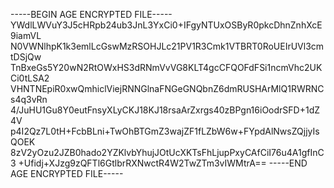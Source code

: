 -----BEGIN AGE ENCRYPTED FILE-----
YWdlLWVuY3J5cHRpb24ub3JnL3YxCi0+IFgyNTUxOSByR0pkcDhnZnhXcE9iamVL
N0VWNlhpK1k3emlLcGswMzRSOHJLc21PV1R3Cmk1VTBRT0RoUEIrUVl3cmtDSjQw
TnBxeGs5Y20wN2RtOWxHS3dRNmVvVG8KLT4gcCFQOFdFSi1ncmVhc2UKCi0tLSA2
VHNTNEpiR0xwQmhiclViejRNNGlnaFNGeGNQbnZ6dmRUSHArMlQ1RWRNCs4q3vRn
4/JuHU1Gu8Y0eutFnsyXLyCKJ18KJ18rsaArZxrgs40zBPgn16iOodrSFD+1dZ4V
p4I2Qz7L0tH+FcbBLni+TwOhBTGmZ3wajZF1fLZbW6w+FYpdAlNwsZQjjyIsQOEK
8zV2yOzu2JZB0hado2YZKlvbYhujJOtUcXKTsFhLjupPxyCAfCiI76u4A1gfInC3
+Ufidj+XJzg9zQFTl6GtlbrRXNwctR4W2TwZTm3vIWMtrA==
-----END AGE ENCRYPTED FILE-----
